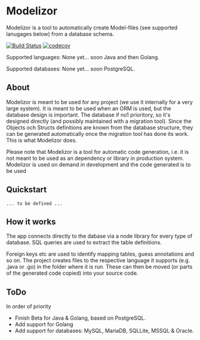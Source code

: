 # Modelizor

Modelizor is a tool to automatically create Model-files (see supported lanugages below) from a database schema.

[![Build Status](https://travis-ci.org/liminaab/modelizor.svg?branch=master)](https://travis-ci.org/liminaab/modelizor)
[![codecov](https://codecov.io/gh/liminaab/modelizor/branch/master/graph/badge.svg)](https://codecov.io/gh/liminaab/modelizor)

Supported languages: None yet... soon Java and then Golang.

Supported databases: None yet... soon PostgreSQL.

## About

Modelizor is meant to be used for any project (we use it internally for a very large system). It is meant to be used when an ORM is used, but the database design is important. The database if no1 prioritory, so it's designed directly (and possibly maintained with a migration tool). Since the Objects och Structs definitions are known from the database structure, they can be generated automatically once the migration tool has done its work. This is what Modelizor does.

Please note that Modelizor is a tool for automatic code generation, i.e. it is not meant to be used as an dependency or library in production system. Modelizor is used on demand in development and the code generated is to be used 

## Quickstart

`... to be defined ...`

## How it works

The app connects directly to the dabase via a node library for every type of database. SQL queries are used to extract the table definitions.

Foreign keys etc are used to identify mapping tables, guess annotations and so on. The project creates files to the respective language it supports (e.g. .java or .go) in the folder where it is run. These can then be moved (or parts of the generated code copied) into your source code.

## ToDo

In order of priority

- Finish Beta for Java & Golang, based on PostgreSQL.
- Add support for Golang
- Add support for databases: MySQL, MariaDB, SQLLite, MSSQL & Oracle.